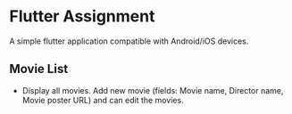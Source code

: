 # Flutter Assignment

A simple flutter application compatible with Android/iOS devices.

## Movie List

- Display all movies. Add new movie (fields: Movie name, Director name, Movie poster URL) and can edit the movies.
